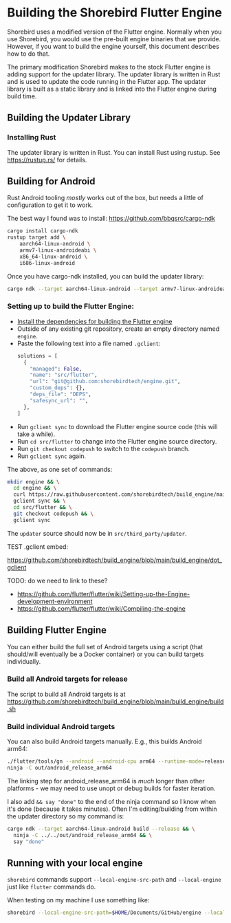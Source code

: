 # Building the Shorebird Flutter Engine

Shorebird uses a modified version of the Flutter engine.  Normally
when you use Shorebird, you would use the pre-built engine binaries
that we provide.  However, if you want to build the engine yourself,
this document describes how to do that.

The primary modification Shorebird makes to the stock Flutter engine
is adding support for the updater library.  The updater library is
written in Rust and is used to update the code running in the Flutter
app.  The updater library is built as a static library and is linked
into the Flutter engine during build time.

## Building the Updater Library

### Installing Rust

The updater library is written in Rust.  You can install Rust using
rustup.  See https://rustup.rs/ for details.

## Building for Android

Rust Android tooling *mostly* works out of the box, but needs a little
of configuration to get it to work.

The best way I found was to install:
https://github.com/bbqsrc/cargo-ndk

```bash
cargo install cargo-ndk
rustup target add \
    aarch64-linux-android \
    armv7-linux-androideabi \
    x86_64-linux-android \
    i686-linux-android
```

Once you have cargo-ndk installed, you can build the updater library:

```bash
cargo ndk --target aarch64-linux-android --target armv7-linux-androideabi build --release
```

### Setting up to build the Flutter Engine:

- [Install the dependencies for building the Flutter engine](https://github.com/flutter/flutter/wiki/Setting-up-the-Engine-development-environment#getting-dependencies)
- Outside of any existing git repository, create an empty directory named `engine`.
- Paste the following text into a file named `.gclient`:
    ```python
    solutions = [
      {
        "managed": False,
        "name": "src/flutter",
        "url": "git@github.com:shorebirdtech/engine.git",
        "custom_deps": {},
        "deps_file": "DEPS",
        "safesync_url": "",
      },
    ]
    ```
- Run `gclient sync` to download the Flutter engine source code (this will take a while).
- Run `cd src/flutter` to change into the Flutter engine source directory.
- Run `git checkout codepush` to switch to the `codepush` branch.
- Run `gclient sync` again.

The above, as one set of commands:

```bash
mkdir engine && \
  cd engine && \
  curl https://raw.githubusercontent.com/shorebirdtech/build_engine/main/build_engine/dot_gclient > .gclient && \
  gclient sync && \
  cd src/flutter && \
  git checkout codepush && \
  gclient sync
```

The `updater` source should now be in `src/third_party/updater`.

TEST .gclient embed:

https://github.com/shorebirdtech/build_engine/blob/main/build_engine/dot_gclient

TODO: do we need to link to these?
- https://github.com/flutter/flutter/wiki/Setting-up-the-Engine-development-environment
- https://github.com/flutter/flutter/wiki/Compiling-the-engine

## Building Flutter Engine

You can either build the full set of Android targets using a script (that
should/will eventually be a Docker container) or you can build targets
individually.

### Build all Android targets for release
The script to build all Android targets is at
https://github.com/shorebirdtech/build_engine/blob/main/build_engine/build.sh

### Build individual Android targets
You can also build Android targets manually. E.g., this builds Android arm64:

```bash
./flutter/tools/gn --android --android-cpu arm64 --runtime-mode=release
ninja -C out/android_release_arm64
```

The linking step for android_release_arm64 is _much_ longer than other
platforms - we may need to use unopt or debug builds for faster iteration.

I also add `&& say "done"` to the end of the ninja command so I know when it's
done (because it takes minutes). Often I'm editing/building from within the
updater directory so my command is:

```bash
cargo ndk --target aarch64-linux-android build --release && \
  ninja -C ../../out/android_release_arm64 && \
  say "done"
```

## Running with your local engine

`shorebird` commands support `--local-engine-src-path` and `--local-engine` just like `flutter` commands do.

When testing on my machine I use something like:

```bash
shorebird --local-engine-src-path=$HOME/Documents/GitHub/engine --local-engine=android_release_arm64 run
```
